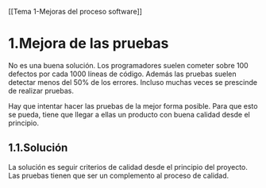 [[Tema 1-Mejoras del proceso software]]

# 1.Mejora de las pruebas
No es una buena solución. Los programadores suelen cometer sobre 100 defectos por cada 1000 líneas de código. Además las pruebas suelen detectar menos del 50% de los errores. Incluso muchas veces se prescinde de realizar pruebas.

Hay que intentar hacer las pruebas de la mejor forma posible. Para que esto se pueda, tiene que llegar a ellas un producto con buena calidad desde el principio. 

## 1.1.Solución
La solución es seguir criterios de calidad desde el principio del proyecto. Las pruebas tienen que ser un complemento al proceso de calidad.
